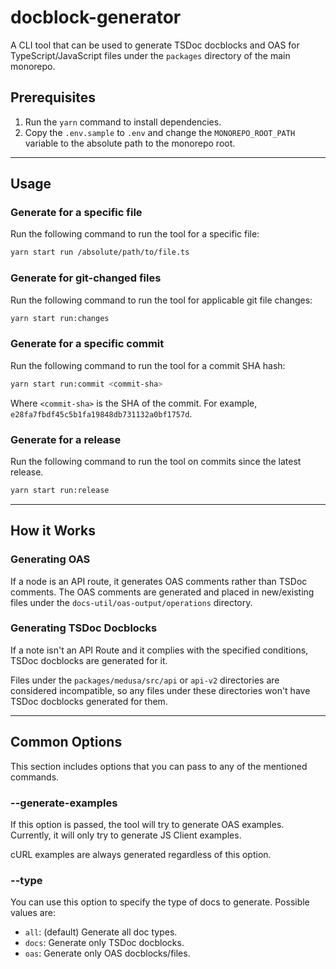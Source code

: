 # docblock-generator

A CLI tool that can be used to generate TSDoc docblocks and OAS for TypeScript/JavaScript files under the `packages` directory of the main monorepo.

## Prerequisites

1. Run the `yarn` command to install dependencies.
2. Copy the `.env.sample` to `.env` and change the `MONOREPO_ROOT_PATH` variable to the absolute path to the monorepo root.

---

## Usage

### Generate for a specific file

Run the following command to run the tool for a specific file:

```bash
yarn start run /absolute/path/to/file.ts
```

### Generate for git-changed files

Run the following command to run the tool for applicable git file changes:

```bash
yarn start run:changes
```

### Generate for a specific commit

Run the following command to run the tool for a commit SHA hash:

```bash
yarn start run:commit <commit-sha>
```

Where `<commit-sha>` is the SHA of the commit. For example, `e28fa7fbdf45c5b1fa19848db731132a0bf1757d`.

### Generate for a release

Run the following command to run the tool on commits since the latest release.

```bash
yarn start run:release
```

---

## How it Works

### Generating OAS

If a node is an API route, it generates OAS comments rather than TSDoc comments. The OAS comments are generated and placed in new/existing files under the `docs-util/oas-output/operations` directory.

### Generating TSDoc Docblocks

If a note isn't an API Route and it complies with the specified conditions, TSDoc docblocks are generated for it. 

Files under the `packages/medusa/src/api` or `api-v2` directories are considered incompatible, so any files under these directories won't have TSDoc docblocks generated for them.

---

## Common Options

This section includes options that you can pass to any of the mentioned commands.

### --generate-examples

If this option is passed, the tool will try to generate OAS examples. Currently, it will only try to generate JS Client examples.

cURL examples are always generated regardless of this option.

### --type

You can use this option to specify the type of docs to generate. Possible values are:

- `all`: (default) Generate all doc types.
- `docs`: Generate only TSDoc docblocks.
- `oas`: Generate only OAS docblocks/files.
